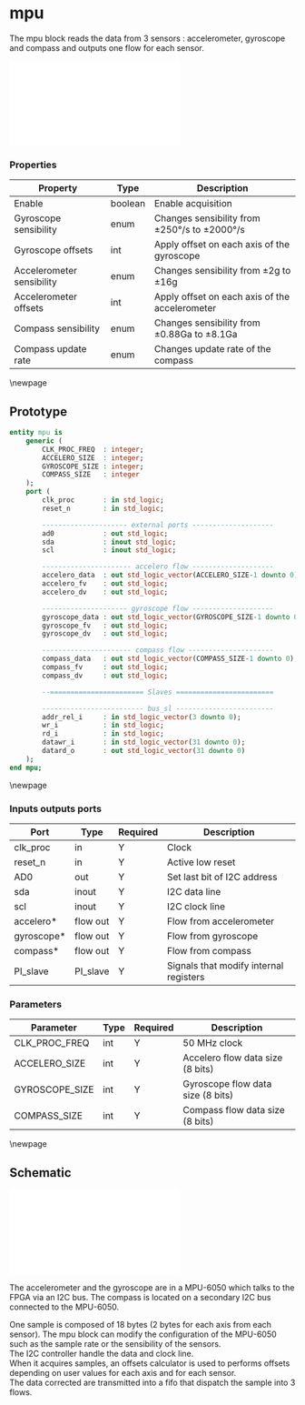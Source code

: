 # mpu

The mpu block reads the data from 3 sensors : accelerometer, gyroscope and compass and outputs one flow for each sensor. 


![MPU](mpu_schema.pdf)



### Properties

Property | Type  | Description
-----|-------|------------
Enable | boolean | Enable acquisition
Gyroscope sensibility | enum | Changes sensibility from ±250°/s to ±2000°/s
Gyroscope offsets |  int | Apply offset on each axis of the gyroscope
Accelerometer sensibility | enum | Changes sensibility from ±2g to ±16g
Accelerometer offsets |  int | Apply offset on each axis of the accelerometer
Compass sensibility | enum | Changes sensibility from ±0.88Ga to ±8.1Ga
Compass update rate | enum | Changes update rate of the compass

\newpage

## Prototype

```vhdl
entity mpu is
	generic (
		CLK_PROC_FREQ  : integer;
		ACCELERO_SIZE  : integer;
		GYROSCOPE_SIZE : integer;
		COMPASS_SIZE   : integer
	);
	port (
		clk_proc       : in std_logic;
		reset_n        : in std_logic;

		--------------------- external ports --------------------
		ad0            : out std_logic;
		sda            : inout std_logic;
		scl            : inout std_logic;

		---------------------- accelero flow --------------------
		accelero_data  : out std_logic_vector(ACCELERO_SIZE-1 downto 0);
		accelero_fv    : out std_logic;
		accelero_dv    : out std_logic;

		--------------------- gyroscope flow --------------------
		gyroscope_data : out std_logic_vector(GYROSCOPE_SIZE-1 downto 0);
		gyroscope_fv   : out std_logic;
		gyroscope_dv   : out std_logic;

		---------------------- compass flow ---------------------
		compass_data   : out std_logic_vector(COMPASS_SIZE-1 downto 0);
		compass_fv     : out std_logic;
		compass_dv     : out std_logic;

		--======================= Slaves ========================

		------------------------- bus_sl ------------------------
		addr_rel_i     : in std_logic_vector(3 downto 0);
		wr_i           : in std_logic;
		rd_i           : in std_logic;
		datawr_i       : in std_logic_vector(31 downto 0);
		datard_o       : out std_logic_vector(31 downto 0)
	);
end mpu;
```
\newpage

### Inputs outputs ports

Port | Type | Required | Description
-----|------|----------|------------
clk_proc | in | Y | Clock
reset_n | in | Y | Active low reset
AD0 | out | Y | Set last bit of I2C address
sda | inout | Y | I2C data line
scl | inout | Y | I2C clock line
accelero* | flow out | Y | Flow from accelerometer
gyroscope* | flow out | Y | Flow from gyroscope
compass* | flow out | Y | Flow from compass
PI_slave| PI_slave | Y | Signals that modify internal registers

### Parameters

Parameter | Type | Required | Description
-----|------|----------|------------
CLK_PROC_FREQ | int | Y | 50 MHz clock
ACCELERO_SIZE | int | Y | Accelero flow data size (8 bits)
GYROSCOPE_SIZE | int | Y | Gyroscope flow data size (8 bits)
COMPASS_SIZE | int | Y | Compass flow data size (8 bits)

\newpage

## Schematic
![Schematic](mpu_schema_global.pdf)

The accelerometer and the gyroscope are in a MPU-6050 which talks to the FPGA via an I2C bus. The compass is located on a secondary I2C bus connected to the MPU-6050.   

One sample is composed of 18 bytes (2 bytes for each axis from each sensor). The mpu block can modify the configuration of the MPU-6050 such as the sample rate or the sensibility of the sensors.   
The I2C controller handle the data and clock line.  
When it acquires samples, an offsets calculator is used to performs offsets depending on user values for each axis and for each sensor.  
The data corrected are transmitted into a fifo that dispatch the sample into 3 flows.  
